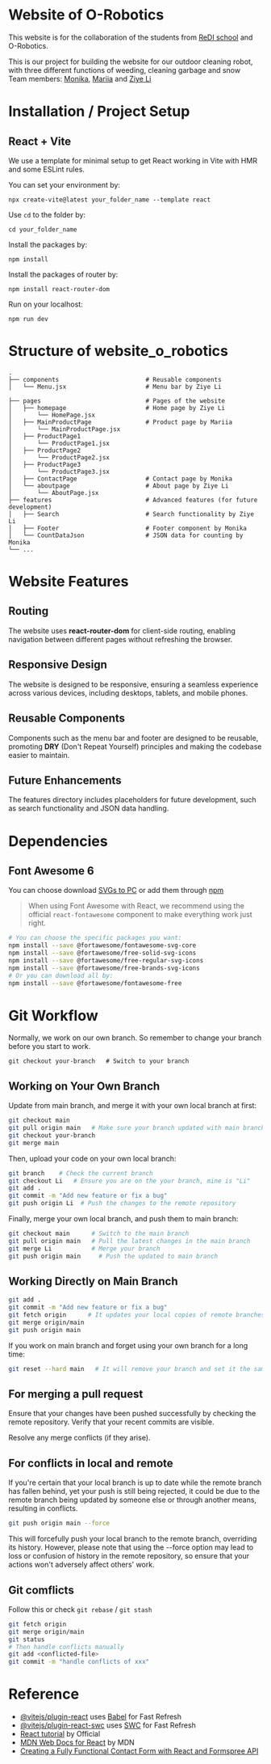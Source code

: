 # Website of O-Robotics

This website is for the collaboration of the students from [ReDI school](https://www.redi-school.org/) and O-Robotics.

This is our project for building the website for our outdoor cleaning robot, with three different functions of weeding, cleaning garbage and snow
<br/>
Team members: [Monika](https://github.com/MMonikaFirst), [Mariia](https://github.com/mariiaipatova) and [Ziye Li](https://github.com/Liziye725)

# Installation / Project Setup

## React + Vite

We use a template for minimal setup to get React working in Vite with HMR and some ESLint rules.

You can set your environment by:

```
npx create-vite@latest your_folder_name --template react
```

Use `cd` to the folder by:

```
cd your_folder_name
```

Install the packages by:

```
npm install
```

Install the packages of router by:

```
npm install react-router-dom
```

Run on your localhost:

```
npm run dev
```

# Structure of website_o_robotics

```
.
├── components                        # Reusable components
│   └── Menu.jsx                      # Menu bar by Ziye Li

├── pages                             # Pages of the website
│   ├── homepage                      # Home page by Ziye Li
│       └── HomePage.jsx
│   ├── MainProductPage               # Product page by Mariia
│       └── MainProductPage.jsx
│   ├── ProductPage1
│       └── ProductPage1.jsx
│   ├── ProductPage2
│       └── ProductPage2.jsx
│   ├── ProductPage3
│       └── ProductPage3.jsx
│   ├── ContactPage                   # Contact page by Monika
│   └── aboutpage                     # About page by Ziye Li
│       └── AboutPage.jsx
├── features                          # Advanced features (for future development)
│   ├── Search                        # Search functionality by Ziye Li
│   ├── Footer                        # Footer component by Monika
│   └── CountDataJson                 # JSON data for counting by Monika
└── ...

```

# Website Features

## Routing

The website uses **react-router-dom** for client-side routing, enabling navigation between different pages without refreshing the browser.

## Responsive Design

The website is designed to be responsive, ensuring a seamless experience across various devices, including desktops, tablets, and mobile phones.

## Reusable Components

Components such as the menu bar and footer are designed to be reusable, promoting **DRY** (Don't Repeat Yourself) principles and making the codebase easier to maintain.

## Future Enhancements

The features directory includes placeholders for future development, such as search functionality and JSON data handling.

# Dependencies

## Font Awesome 6

You can choose download [SVGs to PC](https://fontawesome.com/download) or add them through [npm](https://docs.fontawesome.com/web/setup/packages/#2-install-your-package)

> When using Font Awesome with React, we recommend using the official `react-fontawesome` component to make everything work just right.

```bash
# You can choose the specific packages you want:
npm install --save @fortawesome/fontawesome-svg-core
npm install --save @fortawesome/free-solid-svg-icons
npm install --save @fortawesome/free-regular-svg-icons
npm install --save @fortawesome/free-brands-svg-icons
# Or you can download all by:
npm install --save @fortawesome/fontawesome-free
```

# Git Workflow

Normally, we work on our own branch. So remember to change your branch before you start to work.

```
git checkout your-branch   # Switch to your branch
```

## Working on Your Own Branch

Update from main branch, and merge it with your own local branch at first:

```bash
git checkout main
git pull origin main   # Make sure your branch updated with main branch
git checkout your-branch
git merge main
```

Then, upload your code on your own local branch:

```bash
git branch    # Check the current branch
git checkout Li   # Ensure you are on the your branch, mine is "Li"
git add .
git commit -m "Add new feature or fix a bug"
git push origin Li  # Push the changes to the remote repository
```

Finally, merge your own local branch, and push them to main branch:

```bash
git checkout main      # Switch to the main branch
git pull origin main   # Pull the latest changes in the main branch
git merge Li           # Merge your branch
git push origin main     # Push the updated to main branch
```

## Working Directly on Main Branch

```bash
git add .
git commit -m "Add new feature or fix a bug"
git fetch origin      # It updates your local copies of remote branches but doesn't merge them into your local branches or modify your working directory.
git merge origin/main
git push origin main
```

If you work on main branch and forget using your own branch for a long time:

```bash
git reset --hard main   # It will remove your branch and set it the same as main branch
```

## For merging a pull request

Ensure that your changes have been pushed successfully by checking the remote repository. Verify that your recent commits are visible.

Resolve any merge conflicts (if they arise).

## For conflicts in local and remote

If you're certain that your local branch is up to date while the remote branch has fallen behind, yet your push is still being rejected, it could be due to the remote branch being updated by someone else or through another means, resulting in conflicts.

```bash
git push origin main --force
```

This will forcefully push your local branch to the remote branch, overriding its history. However, please note that using the --force option may lead to loss or confusion of history in the remote repository, so ensure that your actions won't adversely affect others' work.

## Git comflicts

Follow this or check `git rebase` / `git stash`

```bash
git fetch origin
git merge origin/main
git status
# Then handle conflicts manually
git add <conflicted-file>
git commit -m "handle conflicts of xxx"
```

# Reference

- [@vitejs/plugin-react](https://github.com/vitejs/vite-plugin-react/blob/main/packages/plugin-react/README.md) uses [Babel](https://babeljs.io/) for Fast Refresh
- [@vitejs/plugin-react-swc](https://github.com/vitejs/vite-plugin-react-swc) uses [SWC](https://swc.rs/) for Fast Refresh
- [React tutorial](https://react.dev/learn) by Official
- [MDN Web Docs for React](https://developer.mozilla.org/en-US/docs/Learn/Tools_and_testing/Client-side_JavaScript_frameworks/React_getting_started) by MDN
- [Creating a Fully Functional Contact Form with React and Formspree API](https://dev.to/allenarduino/creating-a-fully-functional-contact-form-with-react-and-formspree-api-2ecp)
  > > > > > > >
